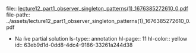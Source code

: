 file:: [lecture12_part1_observer_singleton_patterns(1)_1676385272610_0.pdf](../assets/lecture12_part1_observer_singleton_patterns(1)_1676385272610_0.pdf)
file-path:: ../assets/lecture12_part1_observer_singleton_patterns(1)_1676385272610_0.pdf

- Na ̈ıve partial solution
  ls-type:: annotation
  hl-page:: 11
  hl-color:: yellow
  id:: 63eb9d1d-0dd8-4dc4-9186-33261a244d38